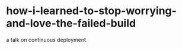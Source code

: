 how-i-learned-to-stop-worrying-and-love-the-failed-build
========================================================

a talk on continuous deployment
